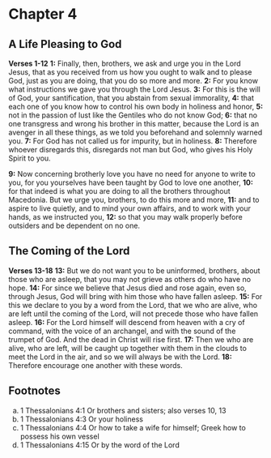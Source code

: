 # Chapter 4

## A Life Pleasing to God

**Verses 1-12**
**1:** Finally, then, brothers, we ask and urge you in the Lord Jesus, that as you received from us how you ought to walk and to please God, just as you are doing, that you do so more and more.
**2:** For you know what instructions we gave you through the Lord Jesus.
**3:** For this is the will of God, your santification, that you abstain from sexual immorality,
**4:** that each one of you know how to control his own body in holiness and honor,
**5:** not in the passion of lust like the Gentiles who do not know God;
**6:** that no one transgress and wrong his brother in this matter, because the Lord is an avenger in all these things, as we told you beforehand and solemnly warned you.
**7:** For God has not called us for impurity, but in holiness.
**8:** Therefore whoever disregards this, disregards not man but God, who gives his Holy Spirit to you.

**9:** Now concerning brotherly love you have no need for anyone to write to you, for you yourselves have been taught by God to love one another,
**10:** for that indeed is what you are doing to all the brothers throughout Macedonia. But we urge you, brothers, to do this more and more,
**11:** and to aspire to live quietly, and to mind your own affairs, and to work with your hands, as we instructed you,
**12:** so that you may walk properly before outsiders and be dependent on no one.

## The Coming of the Lord

**Verses 13-18**
**13:** But we do not want you to be uninformed, brothers, about those who are asleep, that you may not grieve as others do who have no hope.
**14:** For since we believe that Jesus died and rose again, even so, through Jesus, God will bring with him those who have fallen asleep.
**15:** For this we declare to you by a word from the Lord, that we who are alive, who are left until the coming of the Lord, will not precede those who have fallen asleep.
**16:** For the Lord himself will descend from heaven with a cry of command, with the voice of an archangel, and with the sound of the trumpet of God. And the dead in Christ will rise first.
**17:** Then we who are alive, who are left, will be caught up together with them in the clouds to meet the Lord in the air, and so we will always be with the Lord.
**18:** Therefore encourage one another with these words.

## Footnotes

<ol type='a'>
	<li>1 Thessalonians 4:1 Or brothers and sisters; also verses 10, 13</li>
	<li>1 Thessalonians 4:3 Or your holiness</li>
	<li>1 Thessalonians 4:4 Or how to take a wife for himself; Greek how to possess his own vessel</li>
	<li>1 Thessalonians 4:15 Or by the word of the Lord</li>
</ol>
